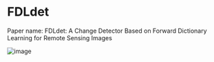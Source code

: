 # FDLdet
Paper name: FDLdet: A Change Detector Based on Forward Dictionary Learning for Remote Sensing Images

![image](https://github.com/TangXu-Group/FDLdet/assets/74549002/8e3dd0af-953c-4a85-b977-f9fb0999f4e0)

